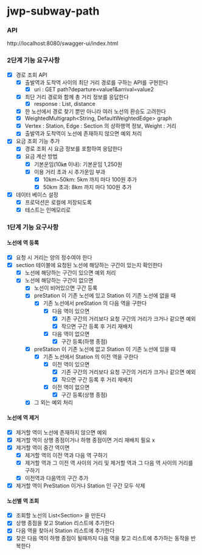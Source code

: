 # jwp-subway-path

### API

http://localhost:8080/swagger-ui/index.html

### 2단계 기능 요구사항
- [x] 경로 조회 API
  - [x] 출발역과 도착역 사이의 최단 거리 경로를 구하는 API를 구현한다
    - [x] uri : GET path?departure=value1&arrival=value2
  - [x] 최단 거리 경로와 함께 총 거리 정보를 응답한다 
    - [x] response : List<Station>, distance
  - [x] 한 노선에서 경로 찾기 뿐만 아니라 여러 노선의 환승도 고려한다
  - [x] WeightedMultigraph<String, DefaultWeightedEdge> graph
  - [x] Vertex : Station, Edge : Section 의 상하행역 정보, Weight : 거리
  - [x] 출발역과 도착역이 노선에 존재하지 않으면 예외 처리

-[x] 요금 조회 기능 추가 
  - [x] 경로 조회 시 요금 정보를 포함하여 응답한다
  - [x] 요금 계산 방법 
    - [x] 기본운임(10㎞ 이내): 기본운임 1,250원 
    - [x] 이용 거리 초과 시 추가운임 부과 
      - [x] 10km~50km: 5km 까지 마다 100원 추가 
      - [x] 50km 초과: 8km 까지 마다 100원 추가

- [x] 데이터 베이스 설정
  - [x] 프로덕션은 로컬에 저장되도록
  - [x] 테스트는 인메모리로 

### 1단계 기능 요구사항

#### 노선에 역 등록

- [x] 요청 시 거리는 양의 정수여야 한다
- [x] section 테이블에 요청된 노선에 해당하는 구간이 있는지 확인한다
    - [x] 노선에 해당하는 구간이 있으면 예외 처리
    - [x] 노선에 해당하는 구간이 없으면
        - [x] 노선이 비어있으면 구간 등록
        - [x] preStation 이 기존 노선에 있고 Station 이 기존 노선에 없을 때
            - [x] 기존 노선에서 preStation 의 다음 역을 구한다
                - [x] 다음 역이 있으면
                    - [x] 기존 구간의 거리보다 요청 구간의 거리가 크거나 같으면 예외
                    - [x] 작으면 구간 등록 후 거리 재배치
                - [x] 다음 역이 없으면
                    - [x] 구간 등록(하행 종점)
        - [x] preStation 이 기존 노선에 없고 Station 이 기존 노선에 있을 때
            - [x] 기존 노선에서 Station 의 이전 역을 구한다
                - [x] 이전 역이 있으면
                    - [x] 기존 구간의 거리보다 요청 구간의 거리가 크거나 같으면 예외
                    - [x] 작으면 구간 등록 후 거리 재배치
                - [x] 이전 역이 없으면
                    - [x] 구간 등록(상행 종점)
        - [x] 그 외는 예외 처리

#### 노선에 역 제거

- [x] 제거할 역이 노선에 존재하지 않으면 예외
- [x] 제거할 역이 상행 종점이거나 하행 종점이면 거리 재배치 필요 x
- [x] 제거할 역이 중간 역이면
    - [x] 제거할 역의 이전 역과 다음 역 구하기
    - [x] 제거할 역과 그 이전 역 사이의 거리 및 제거할 역과 그 다음 역 사이의 거리를 구하기
    - [x] 이전역과 다음역의 구간 추가
- [x] 제거할 역이 PreStation 이거나 Station 인 구간 모두 삭제

#### 노선별 역 조회

- [x] 조회할 노선의 List\<Section\> 을 만든다
- [x] 상행 종점을 찾고 Station 리스트에 추가한다
- [x] 다음 역을 찾아서 Station 리스트에 추가한다
- [x] 찾은 다음 역이 하행 종점이 될때까지 다음 역을 찾고 리스트에 추가하는 동작을 반복한다
